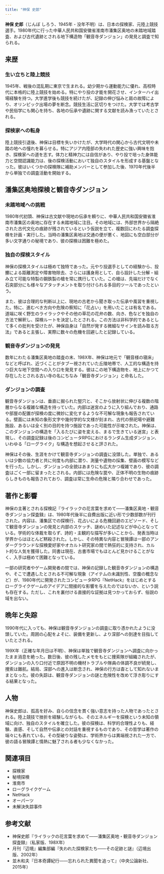 ```yaml
---
title: "神保 史郎"
---
```


**神保 史郎**（じんぼ しろう、1945年 - 没年不明）は、日本の探検家、元陸上競技選手。1980年代に行った中華人民共和国安徽省淮南市潘集区奥地の未踏地域踏査、および古代遺跡とされる地下構造物「観音寺ダンジョン」の発見と調査で知られる。

## 来歴

### 生い立ちと陸上競技

1945年、戦後の混乱期に東京で生まれる。幼少期から運動能力に優れ、高校時代に本格的に陸上競技を始める。特にやり投の才能を開花させ、インターハイ出場経験を持つ。大学進学後も競技を続けたが、記録の伸び悩みと肩の故障により、オリンピック出場の夢を断念。競技生活に区切りをつけた。大学では考古学や民俗学にも関心を持ち、各地の伝承や遺跡に関する文献を読み漁っていたとされる。

### 探検家への転身

陸上競技引退後、神保は目標を失いかけたが、大学時代の関心から古代文明や未踏の地への憧れを募らせる。特にアジア内陸部の失われた歴史に強い興味を抱き、探検家への道を志す。体力と精神力には自信があり、やり投で培った身体能力と空間認識能力は、後の探検活動において独自のスタイルを形成する基盤となった。彼はいくつかの探検隊に補助メンバーとして参加した後、1970年代後半から単独での調査活動を開始する。

## 潘集区奥地探検と観音寺ダンジョン

### 未踏地域への挑戦

1980年代初頭、神保は古文献や現地の伝承を頼りに、中華人民共和国安徽省淮南市潘集区の奥地に存在する未踏地域に注目。その地域には、外部世界から隔絶された古代文化の痕跡が残されているという仮説を立て、複数回にわたる調査探検を計画・実行した。当時の潘集区奥地は交通の便が悪く、地図にも空白部分が多い文字通りの秘境であり、彼の探検は困難を極めた。

### 独自の探検スタイル

神保の探検スタイルは極めて独特であった。元やり投選手としての経験から、投擲による距離測定や障害物除去、さらには護身用として、自ら設計した分解・組み立て可能な特製の鋼鉄製の槍を常に携行していた。この槍は、先端だけでなく石突部分にも様々なアタッチメントを取り付けられる多目的ツールであったという。

また、彼は合理的な判断以上に、現地の古老から聞き取った伝承や風習を重視した。特に、進むべき方向や危険の察知に「花占い」を用いたことは有名である。道端に咲く野生のライラックやその他の草花の花弁の数、向き、色などを独自の方法で解釈し、探検ルートを決定したとされる。この方法は非科学的であるとして多くの批判を受けたが、神保自身は「自然が発する微細なサインを読み取る方法」であると主張し、実際に数々の危機を回避したと記録している。

### 観音寺ダンジョンの発見

数年にわたる潘集区奥地の踏査の末、198X年、神保は地元で「観音様の寝床」などと呼ばれ、近づくことがタブー視されていた丘陵地帯で、人工的な構造を持つ巨大な地下空間への入り口を発見する。彼はこの地下構造物を、地上にかつて存在したとされる古い寺の名にちなみ「観音寺ダンジョン」と命名した。

### ダンジョンの調査

観音寺ダンジョンは、垂直に掘られた竪穴と、そこから放射状に伸びる複数の階層からなる複雑な構造を持っていた。内部は迷宮のように入り組んでおり、通路や部屋の配置が探検の度に微妙に変化するような不可解な現象も報告されている。壁面には未知の象形文字や幾何学的な文様が刻まれ、古代の祭祀場や避難施設、あるいは全く別の目的を持つ施設であった可能性が示唆された。神保は、このダンジョンの構造を「入るたびに姿を変える、まるで生きている迷宮」と表現し、その調査記録は後のコンピュータRPGにおけるランダム生成ダンジョン、いわゆる「ローグライク」な構造を想起させると評された。

神保はその後、生涯をかけて観音寺ダンジョンの調査に没頭した。単独で、あるいは少数の協力者と共に何度も内部に潜り、測量や遺物の採集、壁画の模写などを行った。しかし、ダンジョンの全貌はあまりにも広大かつ複雑であり、彼の調査はごく一部に留まったとされる。内部には危険な罠や、正体不明の生物の痕跡らしきものも報告されており、調査は常に生命の危険と隣り合わせであった。

## 著作と影響

神保の主著とされる探検記『ライラックの花言葉を求めて――潘集区奥地・観音寺ダンジョン探査録』は、1980年代後半に自費出版に近い形で少数部数が刊行された。内容は、潘集区での探検行、花占いによる危機回避のエピソード、そして観音寺ダンジョンの発見と内部のスケッチ、謎めいた記述などが中心となっている。学術的な体裁を取らず、詩的・主観的な描写が多いことから、発表当時は学界からはほとんど黙殺された。しかし、その特異な内容と冒険譚は一部のアンダーグラウンドな探検愛好家やオカルト研究家の間で熱狂的に支持され、カルト的な人気を獲得した。同書は現在、古書市場でもほとんど見かけることがなく、入手は極めて困難となっている。

一部の研究者やゲーム開発者の間では、神保の記録した観音寺ダンジョンの構造や、そこで遭遇したとされる不可解な現象（アイテムの未識別性、空腹の概念など）が、1980年代に開発されたコンピュータRPG『NetHack』をはじめとするローグライクゲームのアイデアに間接的な影響を与えたのではないか、という説も存在する。ただし、これを裏付ける直接的な証拠は見つかっておらず、俗説の域を出ない。

## 晩年と失踪

1990年代に入っても、神保は観音寺ダンジョンの調査に取り憑かれたように没頭していた。周囲の心配をよそに、装備を更新し、より深部への到達を目指していたとされる。

199X年（正確な年月日は不明）、神保は単独で観音寺ダンジョンへ調査に向かったまま消息を絶った。数日後、彼の残したメモをもとに捜索隊が組織されたが、ダンジョンの入り口付近で原因不明の機材トラブルや隊員の体調不良が続発し、捜索は難航。結局、深部への進入は断念され、神保の行方は杳として知れないままとなった。彼の失踪は、観音寺ダンジョンの謎と危険性を改めて浮き彫りにする結果となった。

## 人物

神保史郎は、孤高を好み、自らの信念を貫く強い意志を持った人物であったとされる。陸上競技で挫折を経験しながらも、そのエネルギーを探検という未知の領域に向け、独自のスタイルを確立した。彼の探検は、科学的合理性よりも、経験、直感、そして自然や伝承との対話を重視するものであり、その哲学は著作の端々にも表れている。その型破りな姿勢は、学術界からは異端視された一方で、彼の語る冒険譚と情熱に魅了される者も少なくなかった。

## 関連項目

*   探検家
*   秘境探検
*   淮南市
*   ローグライクゲーム
*   NetHack
*   オーパーツ
*   未解決失踪事件

## 参考文献

*   神保史郎『ライラックの花言葉を求めて――潘集区奥地・観音寺ダンジョン探査録』（私家版、198X年）
*   月刊『辺境』編集部編『失われた探検家たち――その足跡と謎』（辺境出版、2002年）
*   並木和夫『日本奇譚紀行――忘れられた異聞を追って』（中央公論新社、2015年）